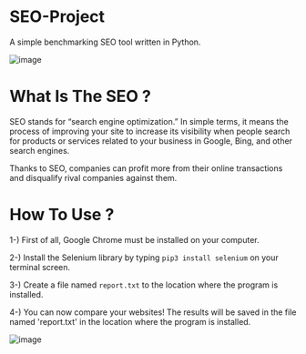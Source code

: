# SEO-Project
A simple benchmarking SEO tool written in Python.

![image](https://user-images.githubusercontent.com/42627045/190852671-984c8e98-584b-4f76-ae18-8ab0a32cfce7.png)


# What Is The SEO ?

SEO stands for “search engine optimization.” In simple terms, it means the process of improving your site to increase its visibility when people search for products or services related to your business in Google, Bing, and other search engines.

Thanks to SEO, companies can profit more from their online transactions and disqualify rival companies against them.

# How To Use ?

1-) First of all, Google Chrome must be installed on your computer.

2-) Install the Selenium library by typing ```pip3 install selenium``` on your terminal screen.

3-) Create a file named `report.txt` to the location where the program is installed.

4-) You can now compare your websites! The results will be saved in the file named 'report.txt' in the location where the program is installed.

![image](https://user-images.githubusercontent.com/42627045/190855112-7f7c262e-30d4-40ff-94d9-dc2830edbb24.png)
